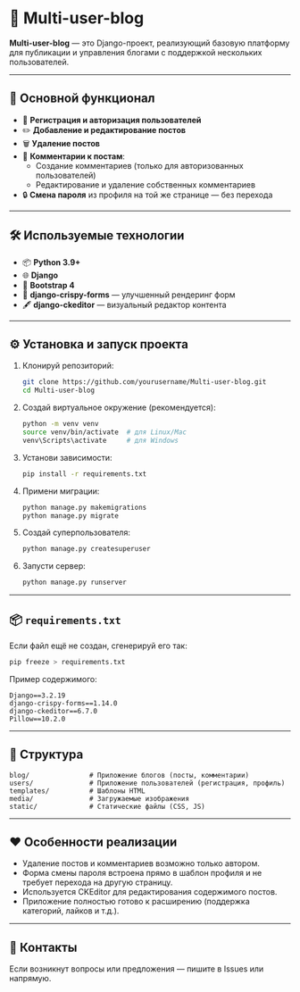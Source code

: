 # 📝 Multi-user-blog

**Multi-user-blog** — это Django-проект, реализующий базовую платформу для публикации и управления блогами с поддержкой нескольких пользователей.

---

## 🚀 Основной функционал

- 🔐 **Регистрация и авторизация пользователей**
- ✏️ **Добавление и редактирование постов**
- 🗑️ **Удаление постов**
- 💬 **Комментарии к постам**:
  - Создание комментариев (только для авторизованных пользователей)
  - Редактирование и удаление собственных комментариев
- 🔒 **Смена пароля** из профиля на той же странице — без перехода

---

## 🛠 Используемые технологии

- 📦 **Python 3.9+**
- 🌐 **Django**
- 🎨 **Bootstrap 4**
- 📝 **django-crispy-forms** — улучшенный рендеринг форм
- 🖋 **django-ckeditor** — визуальный редактор контента

---

## ⚙️ Установка и запуск проекта

1. Клонируй репозиторий:
   ```bash
   git clone https://github.com/yourusername/Multi-user-blog.git
   cd Multi-user-blog
   ```

2. Создай виртуальное окружение (рекомендуется):
   ```bash
   python -m venv venv
   source venv/bin/activate  # для Linux/Mac
   venv\Scripts\activate     # для Windows
   ```

3. Установи зависимости:
   ```bash
   pip install -r requirements.txt
   ```

4. Примени миграции:
   ```bash
   python manage.py makemigrations
   python manage.py migrate
   ```

5. Создай суперпользователя:
   ```bash
   python manage.py createsuperuser
   ```

6. Запусти сервер:
   ```bash
   python manage.py runserver
   ```

---

## 📦 `requirements.txt`

Если файл ещё не создан, сгенерируй его так:

```bash
pip freeze > requirements.txt
```

Пример содержимого:

```
Django==3.2.19
django-crispy-forms==1.14.0
django-ckeditor==6.7.0
Pillow==10.2.0
```

---

## 📂 Структура

```text
blog/               # Приложение блогов (посты, комментарии)
users/              # Приложение пользователей (регистрация, профиль)
templates/          # Шаблоны HTML
media/              # Загружаемые изображения
static/             # Статические файлы (CSS, JS)
```

---

## ❤️ Особенности реализации

* Удаление постов и комментариев возможно только автором.
* Форма смены пароля встроена прямо в шаблон профиля и не требует перехода на другую страницу.
* Используется CKEditor для редактирования содержимого постов.
* Приложение полностью готово к расширению (поддержка категорий, лайков и т.д.).

---

## 📧 Контакты

Если возникнут вопросы или предложения — пишите в Issues или напрямую.
